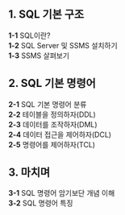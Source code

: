 ## 1. SQL 기본 구조   
**1-1** SQL이란?   
**1-2** SQL Server 및 SSMS 설치하기   
**1-3** SSMS 살펴보기   

## 2. SQL 기본 명령어   
**2-1** SQL 기본 명령어 분류   
**2-2** 테이블을 정의하자(DDL)   
**2-3** 데이터를 조작하자(DML)   
**2-4** 데이터 접근을 제어하자(DCL)   
**2-5** 명령어를 제어하자(TCL)   

## 3. 마치며   
**3-1** SQL 명령어 암기보단 개념 이해   
**3-2** SQL 명령어 특징   
